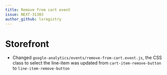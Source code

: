 ```yaml
---
title: Remove from cart event
issue: NEXT-31303
author_github: lxregistry
---
```


# Storefront
- Changed `google-analytics/events/remove-from-cart.event.js`, the CSS class to select the line-item was updated from `cart-item-remove-button` to `line-item-remove-button`
